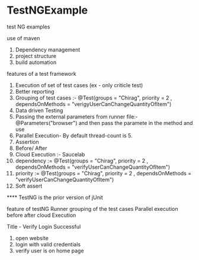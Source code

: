 # TestNGExample
test NG examples


use of maven
1. Dependency management
2. project structure
3. build automation


features of a test framework
1. Execution of set of test cases (ex - only criticle test)
2. Better reporting
3. Grouping of test cases :- @Test(groups = "Chirag", priority = 2 , dependsOnMethods = "verigyUserCanChangeQuantityOfItem")
4. Data driven Testing
5. Passing the external parameters from runner file:- @Parameters("browser") and then pass the paramete in the method and use
6. Parallel Execution- <suite name="Automation Execution" verbose="1" parallel="methods" thread-count="3"> By default thread-count is 5.
7. Assertion
8. Before/ After
9. Cloud Execution :- Saucelab
10. dependency := @Test(groups = "Chirag", priority = 2 , dependsOnMethods = "verifyUserCanChangeQuantityOfItem")
11. priority := @Test(groups = "Chirag", priority = 2 , dependsOnMethods = "verifyUserCanChangeQuantityOfItem")
12. Soft assert


**** TestNG is the prior version of jUnit

feature of testNG
Runner
grouping of the test cases
Parallel execution
before after
cloud Execution


Title - Verify Login Successful
1. open website
2. login with valid credentials
3. verify user is on home page